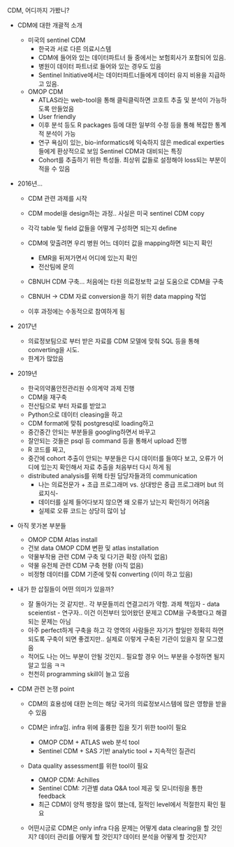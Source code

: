 CDM, 어디까지 가봤니?

- CDM에 대한 개괄적 소개
  - 미국의 sentinel CDM
    - 한국과 서로 다른 의료시스템
    - CDM에 들어와 있는 데이터파트너 들 중에서는 보험회사가 포함되어 있음. 
    - 병원이 데이터 파트너로 들어와 있는 경우도 있음
    - Sentinel Initiative에서는 데이터파트너들에게 데이터 유지 비용을 지급하고 있음.
  - OMOP CDM
    - ATLAS라는 web-tool을 통해 클릭클릭하면 코호트 추출 및 분석이 가능하도록 만들었음
    - User friendly
    - 이후 분석 등도 R packages 등에 대한 일부의 수정 등을 통해 복잡한 통계적 분석이 가능
    - 연구 욕심이 있는, bio-informatics에 익숙하지 않은 medical experties 들에게 환상적으로 보임
      Sentinel CDM과 대비되는 특징
    - Cohort를 추출하기 위한 특성들. 최상위 값들로 설정해야 loss되는 부분이 적을 수 있음

- 2016년... 
  - CDM 관련 과제를 시작
  - CDM model을 design하는 과정.. 사실은 미국 sentinel CDM copy
  - 각각 table 및 field 값들을 어떻게 구성하면 되는지 define
  - CDM에 맞출려면 우리 병원 어느 데이터 값을 mapping하면 되는지 확인
    - EMR을 뒤져가면서 어디에 있는지 확인
    - 전산팀에 문의
    
  - CBNUH CDM 구축... 처음에는 타원 의료정보학 교실 도움으로 CDM을 구축
  - CBNUH -> CDM 자료 conversion을 하기 위한 data mapping 작업
  - 이후 과정에는 수동적으로 참여하게 됨
  
- 2017년
  - 의료정보팀으로 부터 받은 자료를 CDM 모델에 맞춰 SQL 등을 통해 converting을 시도.
  - 한계가 많았음
  
- 2019년
  - 한국의약품안전관리원 수의계약 과제 진행
  - CDM을 재구축
  - 전산팀으로 부터 자료를 받았고
  - Python으로 데이터 cleasing을 하고
  - CDM format에 맞춰 postgresql로 loading하고
  - 중간중간 안되는 부분들을 googling하면서 바꾸고
  - 잘안되는 것들은 psql 등 command 등을 통해서 upload 진행
  - R 코드를 짜고,
  - 중간에 cohort 추출이 안되는 부분들은 다시 데이터를 들여다 보고, 오류가 어디에 있는지 확인해서 자료 추출을 처음부터 다시 하게 됨
  - distributed analysis를 위해 타원 담당자들과의 communication
    - 나는 의료전문가 + 초급 프로그래머 vs. 상대방은 중급 프로그래머 but 의료지식-
    - 데이터를 실제 들어다보지 않으면 왜 오류가 났는지 확인하기 어려움
    - 실제로 오류 코드는 상당히 많이 남
     
 
- 아직 못가본 부분들
  - OMOP CDM Atlas install 
  - 건보 data OMOP CDM 변환 및 atlas installation
  - 약물부작용 관련 CDM 구축 및 다기관 확장 (아직 없음)
  - 약물 유전체 관련 CDM 구축 현황 (아직 없음)
  - 비정형 데이터를 CDM 기준에 맞춰 converting (이미 하고 있음)
  
- 내가 한 삽질들이 어떤 의미가 있을까?
  - 잘 돌아가는 것 같지만.. 각 부문들끼리 연결고리가 약함. 과제 책임자 - data sceientist - 연구자.. 이건 이전부터 있어왔던 문제고 CDM을 구축했다고 해결되는 문제는 아님
  - 아주 perfect하게 구축을 하고 각 영역의 사람들은 자기가 할일만 정확히 하면 되도록 구축이 되면 좋겠지만.. 실제로 이렇게 구축된 기관이 있을지 잘 모그렜음
  - 적어도 나는 어느 부분이 안될 것인지.. 필요할 경우 어느 부분을 수정하면 될지 알고 있음 ㅋㅋ
  - 천천히 programming skill이 늘고 있음
  
  
  
- CDM 관련 논쟁 point

  - CDM의 효용성에 대한 논의는 해당 국가의 의료정보시스템에 많은 영향을 받을 수 있음
  

  - CDM은 infra임. infra 위에 훌륭한 집을 짓기 위한 tool이 필요
    - OMOP CDM + ATLAS web 분석 tool
    - Sentinel CDM + SAS 기반 analytic tool + 지속적인 질관리
  
  - Data quality assessment를 위한 tool이 필요
    - OMOP CDM: Achilles
    - Sentinel CDM: 기관별 data Q&A tool 제공 및 모니터링을 통한 feedback
    - 최근 CDM이 양적 팽창을 많이 했는데, 질적인 level에서 적절한지 확인 필요
    
  - 어떤시긍로 
CDM은 only infra
다음 문제는 어떻게 data clearing을 할 것인지?
데이터 관리를 어떻게 할 것인지?
데이터 분석을 어떻게 할 것인지?




